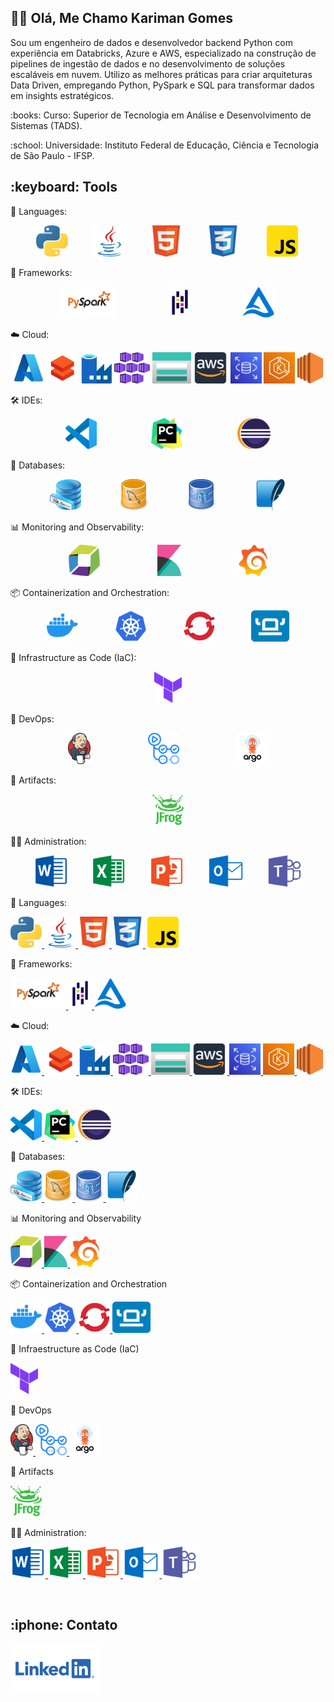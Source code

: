 <h2>
👨‍💻 Olá, Me Chamo Kariman Gomes
</h2>
<p>
Sou um engenheiro de dados e desenvolvedor backend Python com experiência em Databricks, Azure e AWS, especializado na construção de pipelines de ingestão de dados e no desenvolvimento de soluções escaláveis em nuvem. 
Utilizo as melhores práticas para criar arquiteturas Data Driven, empregando Python, PySpark e SQL para transformar dados em insights estratégicos.
</p>

<p>:books: Curso: Superior de Tecnologia em Análise e Desenvolvimento de Sistemas (TADS).</p>

<p>:school: Universidade: Instituto Federal de Educação, Ciência e Tecnologia de São Paulo - IFSP.</p>

<h2>:keyboard: Tools</h2>

:symbols: Languages:
<p style="display: flex; flex-wrap: wrap; justify-content: space-evenly;">
  <a href="https://www.devmedia.com.br/python-tutorial/33274#:~:text=Python%20%C3%A9%20uma%20linguagem%20de,C%2B%2B%2C%20Java%20e%20C%23.">
    <img alt="Logo Linguagem Python" title="Python" src="https://github.com/Karimangfn/Images-Perfil-Github/blob/main/python.jpg" height="50px"/>
  </a>
  <a href="https://www.java.com/pt-BR/download/help/whatis_java.html">
    <img alt="Logo Linguagem Java" title="Java" src="https://github.com/Karimangfn/Images-Perfil-Github/blob/main/LogoJava.png" height="50px"/>
  </a>
  <a href="https://developer.mozilla.org/pt-BR/docs/Learn/Getting_started_with_the_web/HTML_basics">
    <img alt="Logo Linguagem HTML" title="HTML" src="https://github.com/Karimangfn/Images-Perfil-Github/blob/main/LogoHTML.png" height="50px"/>
  </a>
  <a href="https://developer.mozilla.org/pt-BR/docs/Learn/CSS/First_steps/What_is_CSS">
    <img alt="Logo Linguagem CSS" title="CSS" src="https://github.com/Karimangfn/Images-Perfil-Github/blob/main/LogoCSS.png" height="50px"/>
  </a>
  <a href="https://developer.mozilla.org/pt-BR/docs/Learn/JavaScript/First_steps/What_is_JavaScript">
    <img alt="Logo Linguagem Javascript" title="Javascript" src="https://github.com/Karimangfn/Images-Perfil-Github/blob/main/LogoJavascript1.png" height="50px"/>
  </a>
</p>

:bookmark_tabs: Frameworks:
<p style="display: flex; flex-wrap: wrap; justify-content: space-evenly;">
  <a href="https://spark.apache.org/docs/latest/api/python/">
    <img alt="Logo Framework PySpark" title="PySpark" src="https://github.com/Karimangfn/Images-Perfil-Github/blob/main/LogoPySpark.jpeg" height="50px"/>
  </a>
  <a href="https://pandas.pydata.org/">
    <img alt="Logo Framework Pandas" title="Pandas" src="https://github.com/Karimangfn/Images-Perfil-Github/blob/main/LogoPandas.png" height="50px"/>
  </a>
  <a href="https://delta.io/">
    <img alt="Logo Delta Lake" title="Delta Lake" src="https://github.com/Karimangfn/Images-Perfil-Github/blob/main/LogoDeltaLake.png" height="50px"/>
  </a>
</p>

:cloud: Cloud:
<p style="display: flex; flex-wrap: wrap; justify-content: space-evenly;">
  <a href="https://azure.microsoft.com/pt-br/">
    <img alt="Logo Azure" title="Microsoft Azure" src="https://github.com/Karimangfn/Images-Perfil-Github/blob/main/LogoAzure.png" height="50px"/>
  </a>
  <a href="https://azure.microsoft.com/pt-br/products/databricks/#overview">
    <img alt="Logo Databricks" title="Databricks" src="https://github.com/Karimangfn/Images-Perfil-Github/blob/main/LogoDataBricks.png" height="50px"/>
  </a>
  <a href="https://azure.microsoft.com/pt-br/products/data-factory/">
    <img alt="Logo Datafactory" title="Azure Datafactory" src="https://github.com/Karimangfn/Images-Perfil-Github/blob/main/LogoDataFactory.png" height="50px"/>
  </a>
  <a href="https://azure.microsoft.com/pt-br/products/kubernetes-service/">
    <img alt="Logo AKS" title="Azure Kubernetes Service" src="https://github.com/Karimangfn/Images-Perfil-Github/blob/main/Azure-Kubernetes-Service.png" height="50px"/>
  </a>
  <a href="https://learn.microsoft.com/en-us/azure/storage/common/storage-introduction/">
    <img alt="Logo Storage Account" title="Azure Storage Account" src="https://github.com/Karimangfn/Images-Perfil-Github/blob/main/Azure-Storage-Account.png" height="50px"/>
  </a>
  <a href="https://aws.amazon.com/pt/">
    <img alt="Logo AWS" title="AWS" src="https://github.com/Karimangfn/Images-Perfil-Github/blob/main/LogoAWS.png" height="50px"/>
  </a>
  <a href="https://aws.amazon.com/pt/rds/">
    <img alt="Logo RDS" title="AWS Relacional Database Service" src="https://github.com/Karimangfn/Images-Perfil-Github/blob/main/AWS-RDS.png" height="50px"/>
  </a>
  <a href="https://aws.amazon.com/pt/eks/">
    <img alt="Logo EKS" title="AWS Elastic Kubernetes Service" src="https://github.com/Karimangfn/Images-Perfil-Github/blob/main/AWS-EKS.jpg" height="50px"/>
  </a>
  <a href="https://aws.amazon.com/pt/ec2/">
    <img alt="Logo EC2" title="AWS EC2" src="https://github.com/Karimangfn/Images-Perfil-Github/blob/main/AWS-EC2.png" height="50px"/>
  </a>
</p>

:hammer_and_wrench: IDEs:
<p style="display: flex; flex-wrap: wrap; justify-content: space-evenly;">
  <a href="https://code.visualstudio.com/">
    <img alt="VSCode" title="Visual Studio Code" src="https://github.com/Karimangfn/Images-Perfil-Github/blob/main/VSCode-Icon.png" height="50px"/>
  </a>
  <a href="https://www.jetbrains.com/pycharm/">
    <img alt="PyCharm" title="PyCharm" src="https://github.com/Karimangfn/Images-Perfil-Github/blob/main/Pycharm-Icon.png" height="50px"/>
  </a>
  <a href="https://eclipseide.org/">
    <img alt="Eclipse" title="Eclipse" src="https://github.com/Karimangfn/Images-Perfil-Github/blob/main/Eclipse-Icon.png" height="50px"/>
  </a>
</p>

:floppy_disk: Databases:
<p style="display: flex; flex-wrap: wrap; justify-content: space-evenly;">
  <a href="https://learn.microsoft.com/pt-br/sql/sql-server/what-is-sql-server?view=sql-server-ver16">
    <img alt="SQL Server" title="SQL Server" src="https://github.com/Karimangfn/Images-Perfil-Github/blob/main/SQLServer.png" height="50px"/>
  </a>
  <a href="https://www.mysql.com/">
    <img alt="MySQL" title="MySQL" src="https://github.com/Karimangfn/Images-Perfil-Github/blob/main/MySQL.png" height="50px"/>
  </a>
  <a href="https://www.postgresql.org/">
    <img alt="PostgreSQL" title="PostgreSQL" src="https://github.com/Karimangfn/Images-Perfil-Github/blob/main/PostgreSQL.png" height="50px"/>
  </a>
  <a href="https://www.sqlite.org/">
    <img alt="SQLite" title="SQLite" src="https://github.com/Karimangfn/Images-Perfil-Github/blob/main/SQLite.png" height="50px"/>
  </a>
</p>

:bar_chart: Monitoring and Observability:
<p style="display: flex; flex-wrap: wrap; justify-content: space-evenly;">
  <a href="https://www.dynatrace.com/pt-br/">
    <img alt="Dynatrace" title="Dynatrace" src="https://github.com/Karimangfn/Images-Perfil-Github/blob/main/Dynatrace.png" height="50px"/>
  </a>
  <a href="https://www.elastic.co/pt/kibana/">
    <img alt="Kibana" title="Kibana" src="https://github.com/Karimangfn/Images-Perfil-Github/blob/main/Kibana.png" height="50px"/>
  </a>
  <a href="https://grafana.com/">
    <img alt="Grafana" title="Grafana" src="https://github.com/Karimangfn/Images-Perfil-Github/blob/main/Grafana.jpg" height="50px"/>
  </a>
</p>

:package: Containerization and Orchestration:
<p style="display: flex; flex-wrap: wrap; justify-content: space-evenly;">
  <a href="https://www.docker.com/">
    <img alt="Docker" title="Docker" src="https://github.com/Karimangfn/Images-Perfil-Github/blob/main/Docker.png" height="50px"/>
  </a>
  <a href="https://kubernetes.io/pt-br/">
    <img alt="Kubernetes" title="Kubernetes" src="https://github.com/Karimangfn/Images-Perfil-Github/blob/main/Kubernetes.png" height="50px"/>
  </a>
  <a href="https://www.redhat.com/pt-br/technologies/cloud-computing/openshift/">
    <img alt="OpenShift" title="OpenShift" src="https://github.com/Karimangfn/Images-Perfil-Github/blob/main/OpenShift.png" height="50px"/>
  </a>
  <a href="https://rancherdesktop.io/">
    <img alt="Rancher Desktop" title="Rancher Desktop" src="https://github.com/Karimangfn/Images-Perfil-Github/blob/main/Rancher-Desktop.png" height="50px"/>
  </a>
</p>

:scroll: Infrastructure as Code (IaC):
<p style="display: flex; flex-wrap: wrap; justify-content: space-evenly;">
  <a href="https://www.terraform.io/">
    <img alt="Terraform" title="Terraform" src="https://github.com/Karimangfn/Images-Perfil-Github/blob/main/Terraform.png" height="50px"/>
  </a>
</p>

:arrows_counterclockwise: DevOps:
<p style="display: flex; flex-wrap: wrap; justify-content: space-evenly;">
  <a href="https://www.jenkins.io/">
    <img alt="Jenkins" title="Jenkins" src="https://github.com/Karimangfn/Images-Perfil-Github/blob/main/Jenkins.png" height="50px"/>
  </a>
  <a href="https://github.com/features/actions">
    <img alt="Github Actions" title="Github Actions" src="https://github.com/Karimangfn/Images-Perfil-Github/blob/main/Github-Actions.png" height="50px"/>
  </a>
  <a href="https://argo-cd.readthedocs.io/en/stable/">
    <img alt="ArgoCD" title="ArgoCD" src="https://github.com/Karimangfn/Images-Perfil-Github/blob/main/ArgoCD.png" height="50px"/>
  </a>
</p>

:file_folder: Artifacts:
<p style="display: flex; flex-wrap: wrap; justify-content: center;">
  <a href="https://jfrog.com/artifactory/">
    <img alt="JFrog Artifactory" title="JFrog Artifactory" src="https://github.com/Karimangfn/Images-Perfil-Github/blob/main/JFrog.png" height="50px"/>
  </a>
</p>

:man_office_worker: Administration:
<p style="display: flex; flex-wrap: wrap; justify-content: space-evenly;">
  <a href="https://www.microsoft.com/pt-br/microsoft-365/word/">
    <img alt="Word" title="Word" src="https://github.com/Karimangfn/Images-Perfil-Github/blob/main/LogoWord.png" height="50px"/>
  </a>
  <a href="https://www.microsoft.com/pt-br/microsoft-365/excel/">
    <img alt="Excel" title="Excel" src="https://github.com/Karimangfn/Images-Perfil-Github/blob/main/LogoExcel.png" height="50px"/>
  </a>
  <a href="https://www.microsoft.com/pt-br/microsoft-365/powerpoint/">
    <img alt="Power Point" title="Power Point" src="https://github.com/Karimangfn/Images-Perfil-Github/blob/main/LogoPowerPoint.png" height="50px"/>
  </a>
  <a href="https://www.microsoft.com/pt-br/microsoft-365/outlook/email-and-calendar-software-microsoft-outlook/">
    <img alt="Outlook" title="Outlook" src="https://github.com/Karimangfn/Images-Perfil-Github/blob/main/LogoOutlook.png" height="50px"/>
  </a>
  <a href="https://www.microsoft.com/pt-br/microsoft-teams/">
    <img alt="Teams" title="Teams" src="https://github.com/Karimangfn/Images-Perfil-Github/blob/main/LogoTeams.png" height="50px"/>
  </a>
</p>

:symbols: Languages: 
<p>
<a href="https://www.devmedia.com.br/python-tutorial/33274#:~:text=Python%20%C3%A9%20uma%20linguagem%20de,C%2B%2B%2C%20Java%20e%20C%23.">
<img alt="Logo Linguagem Python" title="Python" src="https://github.com/Karimangfn/Images-Perfil-Github/blob/main/python.jpg" height="50px"/>
</a>
<a href="https://www.java.com/pt-BR/download/help/whatis_java.html">
<img alt="Logo Linguagem Java" title="Java" src="https://github.com/Karimangfn/Images-Perfil-Github/blob/main/LogoJava.png" height="50px"/>
</a>
<a href="https://developer.mozilla.org/pt-BR/docs/Learn/Getting_started_with_the_web/HTML_basics">
<img alt="Logo Linguagem HTML" title="HTML" src="https://github.com/Karimangfn/Images-Perfil-Github/blob/main/LogoHTML.png" height="50px"/>
</a>
<a href="https://developer.mozilla.org/pt-BR/docs/Learn/CSS/First_steps/What_is_CSS">
<img alt="Logo Linguagem CSS" title="CSS" src="https://github.com/Karimangfn/Images-Perfil-Github/blob/main/LogoCSS.png" height="50px"/>
</a>
<a href="https://developer.mozilla.org/pt-BR/docs/Learn/JavaScript/First_steps/What_is_JavaScript">
<img alt="Logo Linguagem Javascript" title="Javascript" src="https://github.com/Karimangfn/Images-Perfil-Github/blob/main/LogoJavascript1.png" height="50px"/>
</a>
</p>

:bookmark_tabs: Frameworks:
<p>
<a href="https://spark.apache.org/docs/latest/api/python/">
<img alt="Logo Framework PySpark" title="PySpark" src="https://github.com/Karimangfn/Images-Perfil-Github/blob/main/LogoPySpark.jpeg" height="50px"/>
</a>
<a href="https://pandas.pydata.org/">
<img alt="Logo Framework Pandas" title="Pandas" src="https://github.com/Karimangfn/Images-Perfil-Github/blob/main/LogoPandas.png" height="50px"/>
</a>
<a href="https://delta.io/">
<img alt="Logo Delta Lake" title="Delta Lake" src="https://github.com/Karimangfn/Images-Perfil-Github/blob/main/LogoDeltaLake.png" height="50px"/>
</a>
</p>

:cloud: Cloud:
<p>
<a href="https://azure.microsoft.com/pt-br/">
<img alt="Logo Azure" title="Microsoft Azure" src="https://github.com/Karimangfn/Images-Perfil-Github/blob/main/LogoAzure.png" height="50px"/>
</a>
<a href="https://azure.microsoft.com/pt-br/products/databricks/#overview">
<img alt="Logo Databricks" title="Databricks" src="https://github.com/Karimangfn/Images-Perfil-Github/blob/main/LogoDataBricks.png" height="50px"/>
</a>
<a href="https://azure.microsoft.com/pt-br/products/data-factory/">
<img alt="Logo Datafactory" title="Azure Datafactory" src="https://github.com/Karimangfn/Images-Perfil-Github/blob/main/LogoDataFactory.png" height="50px"/>
</a>
<a href="https://azure.microsoft.com/pt-br/products/kubernetes-service/">
<img alt="Logo AKS" title="Azure Kubernetes Service" src="https://github.com/Karimangfn/Images-Perfil-Github/blob/main/Azure-Kubernetes-Service.png" height="50px"/>
</a>
<a href="https://learn.microsoft.com/en-us/azure/storage/common/storage-introduction/">
<img alt="Logo Storage Account" title="Azure Storage Account" src="https://github.com/Karimangfn/Images-Perfil-Github/blob/main/Azure-Storage-Account.png" height="50px"/>
</a>
<a href="https://aws.amazon.com/pt/">
<img alt="Logo AWS" title="AWS" src="https://github.com/Karimangfn/Images-Perfil-Github/blob/main/LogoAWS.png" height="50px"/>
</a>
<a href="https://aws.amazon.com/pt/rds/">
<img alt="Logo RDS" title="AWS Relacional Database Service" src="https://github.com/Karimangfn/Images-Perfil-Github/blob/main/AWS-RDS.png" height="50px"/>
</a>
<a href="https://aws.amazon.com/pt/eks/">
<img alt="Logo EKS" title="AWS Elastic Kubernetes Service" src="https://github.com/Karimangfn/Images-Perfil-Github/blob/main/AWS-EKS.jpg" height="50px"/>
</a>
<a href="https://aws.amazon.com/pt/ec2/">
<img alt="Logo EC2" title="AWS EC2" src="https://github.com/Karimangfn/Images-Perfil-Github/blob/main/AWS-EC2.png" height="50px"/>
</a>
</p>

:hammer_and_wrench: IDEs:
<p>
<a href="https://code.visualstudio.com/">
<img alt="VSCode" title="Visual Studio Code" src="https://github.com/Karimangfn/Images-Perfil-Github/blob/main/VSCode-Icon.png" height="50px"/>
</a>
<a href="https://www.jetbrains.com/pycharm/">
<img alt="PyCharm" title="PyCharm" src="https://github.com/Karimangfn/Images-Perfil-Github/blob/main/Pycharm-Icon.png" height="50px"/>
</a>
<a href="https://eclipseide.org/">
<img alt="Eclipse" title="Eclipse" src="https://github.com/Karimangfn/Images-Perfil-Github/blob/main/Eclipse-Icon.png" height="50px"/>
</a>
</p>

:floppy_disk: Databases:
<p>
<a href="https://learn.microsoft.com/pt-br/sql/sql-server/what-is-sql-server?view=sql-server-ver16">
<img alt="SQL Server" title="SQL Server" src="https://github.com/Karimangfn/Images-Perfil-Github/blob/main/SQLServer.png" height="50px"/>
</a>
<a href="https://www.mysql.com/">
<img alt="MySQL" title="MySQL" src="https://github.com/Karimangfn/Images-Perfil-Github/blob/main/MySQL.png" height="50px"/>
</a>
<a href="https://www.postgresql.org/">
<img alt="PostgreSQL" title="PostgreSQL" src="https://github.com/Karimangfn/Images-Perfil-Github/blob/main/PostgreSQL.png" height="50px"/>
</a>
<a href="https://www.sqlite.org/">
<img alt="SQLite" title="SQLite" src="https://github.com/Karimangfn/Images-Perfil-Github/blob/main/SQLite.png" height="50px"/>
</a>
</p>

:bar_chart: Monitoring and Observability
<p>
<a href="https://www.dynatrace.com/pt-br/">
<img alt="Dynatrace" title="Dynatrace" src="https://github.com/Karimangfn/Images-Perfil-Github/blob/main/Dynatrace.png" height="50px"/>
</a>
<a href="https://www.elastic.co/pt/kibana/">
<img alt="Kibana" title="Kibana" src="https://github.com/Karimangfn/Images-Perfil-Github/blob/main/Kibana.png" height="50px"/>
</a>
<a href="https://grafana.com/">
<img alt="Grafana" title="Grafana" src="https://github.com/Karimangfn/Images-Perfil-Github/blob/main/Grafana.jpg" height="50px"/>
</a>
</p>

:package: Containerization and Orchestration
<p>
<a href="https://www.docker.com/">
<img alt="Docker" title="Docker" src="https://github.com/Karimangfn/Images-Perfil-Github/blob/main/Docker.png" height="50px"/>
</a>
<a href="https://kubernetes.io/pt-br/">
<img alt="Kubernetes" title="Kubernetes" src="https://github.com/Karimangfn/Images-Perfil-Github/blob/main/Kubernetes.png" height="50px"/>
</a>
<a href="https://www.redhat.com/pt-br/technologies/cloud-computing/openshift/">
<img alt="OpenShift" title="OpenShift" src="https://github.com/Karimangfn/Images-Perfil-Github/blob/main/OpenShift.png" height="50px"/>
</a>
<a href="https://rancherdesktop.io/">
<img alt="Rancher Desktop" title="Rancher Desktop" src="https://github.com/Karimangfn/Images-Perfil-Github/blob/main/Rancher-Desktop.png" height="50px"/>
</a>
</p>

:scroll: Infraestructure as Code (IaC)
<p>
<a href="https://www.terraform.io/">
<img alt="Terraform" title="Terraform" src="https://github.com/Karimangfn/Images-Perfil-Github/blob/main/Terraform.png" height="50px"/>
</a>
</p>

:arrows_counterclockwise: DevOps
<p>
<a href="https://www.jenkins.io/">
<img alt="Jenkins" title="Jenkins" src="https://github.com/Karimangfn/Images-Perfil-Github/blob/main/Jenkins.png" height="50px"/>
</a>
<a href="https://github.com/features/actions">
<img alt="Github Actions" title="Github Actions" src="https://github.com/Karimangfn/Images-Perfil-Github/blob/main/Github-Actions.png" height="50px"/>
</a>
<a href="https://argo-cd.readthedocs.io/en/stable/">
<img alt="ArgoCD" title="ArgoCD" src="https://github.com/Karimangfn/Images-Perfil-Github/blob/main/ArgoCD.png" height="50px"/>
</a>
</p>

:file_folder: Artifacts
<p>
<a href="https://jfrog.com/artifactory/">
<img alt="JFrog Artifactory" title="JFrog Artifactory" src="https://github.com/Karimangfn/Images-Perfil-Github/blob/main/JFrog.png" height="50px"/>
</a>
</p>

:man_office_worker: Administration:
<p>
<a href="https://www.microsoft.com/pt-br/microsoft-365/word/">
<img alt="Word" title="Word" src="https://github.com/Karimangfn/Images-Perfil-Github/blob/main/LogoWord.png" height="50px"/>
</a>
<a href="https://www.microsoft.com/pt-br/microsoft-365/excel/">
<img alt="Excel" title="Excel" src="https://github.com/Karimangfn/Images-Perfil-Github/blob/main/LogoExcel.png" height="50px"/>
</a>
<a href="https://www.microsoft.com/pt-br/microsoft-365/powerpoint/">
<img alt="Power Point" title="Power Point" src="https://github.com/Karimangfn/Images-Perfil-Github/blob/main/LogoPowerPoint.png" height="50px"/>
</a>
<a href="https://www.microsoft.com/pt-br/microsoft-365/outlook/email-and-calendar-software-microsoft-outlook/">
<img alt="Outlook" title="Outlook" src="https://github.com/Karimangfn/Images-Perfil-Github/blob/main/LogoOutlook.png" height="50px"/>
</a>
<a href="https://www.microsoft.com/pt-br/microsoft-teams/">
<img alt="Teams" title="Teams" src="https://github.com/Karimangfn/Images-Perfil-Github/blob/main/LogoTeams.png" height="50px"/>
</a>
</p>

<br>
<h2> :iphone: Contato</h2> 

<p>
<a href="https://www.linkedin.com/in/kariman-gomes/" alt="Linkedin"> 
<img src="https://github.com/Karimangfn/Images-Perfil-Github/blob/main/Linkedin-Logo.png" height="80px"/> 
</a>
  
</p>
</h3>
